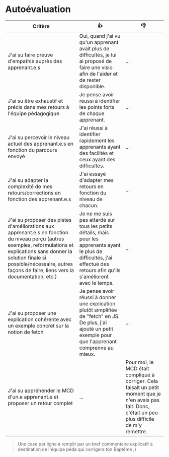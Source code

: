 # Autoévaluation

| Critère | 👍 | 👎 |
| --- | --- | --- |
| J'ai su faire preuve d'empathie auprès des apprenant.e.s | Oui, quand j'ai vu qu'un apprenant avait plus de difficultés, je lui ai proposé de faire une visio afin de l'aider et de rester disponible. | ... |
| J'ai su être exhaustif et précis dans mes retours à l'équipe pédagogique | Je pense avoir réussi à identifier les points forts de chaque apprenant. | ... |
| J'ai su percevoir le niveau actuel des apprenant.e.s en fonction du parcours envoyé | J'ai réussi à identifier rapidement les apprenants ayant des facilités et ceux ayant des difficultés. | ... |
| J'ai su adapter la complexité de mes retours/corrections en fonction des apprenant.e.s | J'ai essayé d'adapter mes retours en fonction du niveau de chacun. | ... |
| J'ai su proposer des pistes d'améliorations aux apprenant.e.s en fonction du niveau perçu (autres exemples, reformulations et explications sans donner la solution finale si possible/nécessaire, autres façons de faire, liens vers la documentation, etc.) | Je ne me suis pas attardé sur tous les petits détails, mais pour les apprenants ayant le plus de difficultés, j'ai effectué des retours afin qu'ils s'améliorent avec le temps. | ... |
| J'ai su proposer une explication cohérente avec un exemple concret sur la notion de fetch | Je pense avoir réussi à donner une explication plutôt simplifiée de "fetch" en JS. De plus, j'ai ajouté un petit exemple pour que l'apprenant comprenne au mieux. | ... |
| J'ai su appréhender le MCD d'un.e apprenant.e et proposer un retour complet | ... | Pour moi, le MCD était compliqué à corriger. Cela faisait un petit moment que je n'en avais pas fait. Donc, c'était un peu plus difficile de m'y remettre. |

> Une case par ligne à remplir par un bref commentaire explicatif à destination de l'équipe péda qui corrigera ton Baptême ;)
>